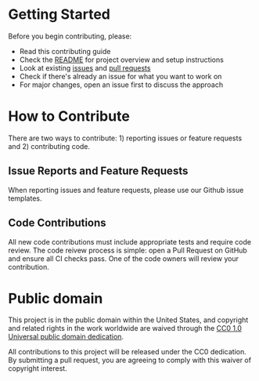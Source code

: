 # Getting Started 

Before you begin contributing, please: 

- Read this contributing guide  
- Check the [README](https://github.com/uscensusbureau/mcp-server-census-api/blob/main/README.md) for project overview and setup instructions 
- Look at existing [issues](https://github.com/uscensusbureau/mcp-server-census-api/issues) and [pull requests](https://github.com/uscensusbureau/mcp-server-census-api/pulls)  
- Check if there's already an issue for what you want to work on 
- For major changes, open an issue first to discuss the approach 

# How to Contribute 

There are two ways to contribute: 1) reporting issues or feature requests and 2) contributing code.  

## Issue Reports and Feature Requests 

When reporting issues and feature requests, please use our Github issue templates. 

## Code Contributions 

All new code contributions must include appropriate tests and require code review. The code reivew process is simple: open a Pull Request on GitHub and ensure all CI checks pass. One of the code owners will review your contribution. 


# Public domain
This project is in the public domain within the United States, and copyright and related rights in the work worldwide are waived through the [CC0 1.0 Universal public domain dedication](https://github.com/uscensusbureau/us-census-bureau-data-api-mcp/?tab=CC0-1.0-1-ov-file/).

All contributions to this project will be released under the CC0 dedication. By submitting a pull request, you are agreeing to comply with this waiver of copyright interest.